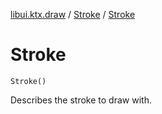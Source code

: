 [libui.ktx.draw](../README.md) / [Stroke](README.md) / [Stroke](-stroke.md)

# Stroke

`Stroke()`

Describes the stroke to draw with.

